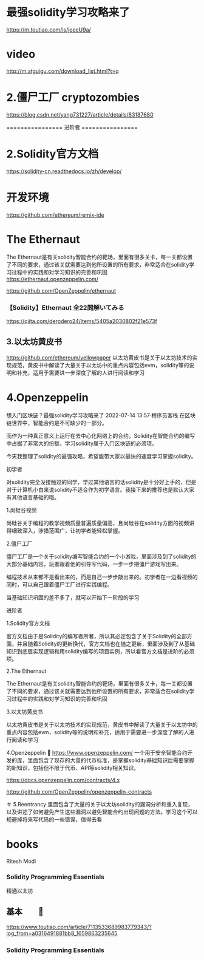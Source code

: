 
# 最强solidity学习攻略来了 
https://m.toutiao.com/is/jeeeU9a/

# video
http://m.atguigu.com/download_list.html?t=q

# 2.僵尸工厂 cryptozombies
https://blog.csdn.net/yang731227/article/details/83187680

================ 进阶者 ================

# 2.Solidity官方文档
https://solidity-cn.readthedocs.io/zh/develop/


# 开发环境
https://github.com/ethereum/remix-ide

# The Ethernaut
The Ethernaut是有关solidity智能合约的靶场，里面有很多关卡，每一关都设置了不同的要求，通过该关就需要达到他所设置的所有要求，非常适合在solidity学习过程中的实践和对学习知识的完善和巩固
https://ethernaut.openzeppelin.com/

https://github.com/OpenZeppelin/ethernaut

### 【Solidity】Ethernaut 全22問解いてみる
https://qiita.com/derodero24/items/5405a2030802f21e573f


## 3.以太坊黄皮书
https://github.com/ethereum/yellowpaper
以太坊黄皮书是关于以太坊技术的实现规范，黄皮书中解读了大量关于以太坊中的重点内容包括evm，solidity等的说明和补充，适用于需要进一步深度了解的人进行阅读和学习


# 4.Openzeppelin
想入门区块链？最强solidity学习攻略来了
2022-07-14 13:57·程序员客栈
在区块链世界中，智能合约是不可缺少的一部分。

而作为一种真正意义上运行在去中心化网络上的合约，Solidity在智能合约的编写中占据了非常大的份额，学习solidity属于入门区块链的必须项。

今天我整理了solidity的最强攻略，希望能带大家以最快的速度学习掌握solidity。


初学者

对solidity完全没接触过的同学，学过其他语言的话solidity是十分好上手的，但是对于计算机小白来说solidity不适合作为初学语言。我接下来的推荐也是默认大家有其他语言基础的哦。

1.尚硅谷视频

尚硅谷关于编程的教学视频质量普遍质量偏高，且尚硅谷在solidity方面的视频讲得细致深入，涉猎范围广，让初学者能轻松掌握。

2.僵尸工厂


僵尸工厂是一个关于solidity编写智能合约的一个小游戏，里面涉及到了solidity的大部分基础内容，玩者跟着他的引导写代码，一步一步把僵尸游戏写出来。

编程技术从来都不是看出来的，而是自己一步步敲出来的。初学者在一边看视频的同时，可以自己跟着僵尸工厂进行实践编程。

当基础知识巩固的差不多了，就可以开始下一阶段的学习

进阶者

1.Solidity官方文档


官方文档由于是Solidity的编写者所著，所以其必定包含了关于Solidity的全部方面，并且随着Solidity的更新换代，官方文档也在随之更新，里面涉及到了从基础知识到底层实现逻辑和用solidity编写的项目实例，所以看官方文档是进阶的必须项。

2.The Ethernaut


The Ethernaut是有关solidity智能合约的靶场，里面有很多关卡，每一关都设置了不同的要求，通过该关就需要达到他所设置的所有要求，非常适合在solidity学习过程中的实践和对学习知识的完善和巩固

3.以太坊黄皮书


以太坊黄皮书是关于以太坊技术的实现规范，黄皮书中解读了大量关于以太坊中的重点内容包括evm，solidity等的说明和补充，适用于需要进一步深度了解的人进行阅读和学习

4.Openzeppelin 🔴
https://www.openzeppelin.com/
一个用于安全智能合约开发的库，里面包含了现存的大量的代币标准，是掌握solidity基础知识后需要掌握的新知识，包括但不限于代币、API等solidity相关知识。

https://docs.openzeppelin.com/contracts/4.x


https://github.com/OpenZeppelin/openzeppelin-contracts


＃ 5.Reentrancy
里面包含了大量的关于以太坊solidity的漏洞分析和重入复现，以及讲述了如何避免产生这些漏洞以避免智能合约出现问题的方法。学习这个可以规避掉将来写代码的一些错误，值得去看

# books
Ritesh Modi

	
### Solidity Programming Essentials
精通以太坊

## 基本　　🔴
https://www.toutiao.com/article/7113533689983779343/?log_from=a0316491881bb8_1659863235645
### Solidity Programming Essentials　
